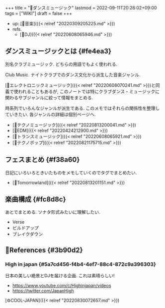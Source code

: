 +++
title = "📝ダンスミュージック"
lastmod = 2022-09-11T20:28:02+09:00
tags = ["WIKI"]
draft = false
+++

-   up: [📂音楽]({{< relref "20220309205225.md" >}})
-   refs.
    -   [🔖DJ]({{< relref "20220608065946.md" >}})


## ダンスミュージックとは {#fe4ea3}

別名クラブミュージック. どちらの用語でもよく使われる.

Club Music. ナイトクラブでのダンス文化から派生した音楽ジャンル.

[📝エレクトロニックミュージック]({{< relref "20220608070241.md" >}})と同義で使われることもあるが, このノートでは特にクラブダンス・ミュージックに関わるサブジャンルに絞って情報をまとめる.

時系列でいろんなジャンルが派生である. このメモではそれらの関係性を整理していきたい. 各ジャンルの詳細は個別ページへ.

-   [📝テクノミュージック]({{< relref "20220813200041.md" >}})
-   [📝EDM]({{< relref "20220424212900.md" >}})
-   [📝トランスミュージック]({{< relref "20220608065921.md" >}})
-   [📝テクノポップ]({{< relref "20220821175715.md" >}})


## フェスまとめ {#f38a60}

日記にいろいろときいたものをメモしていくのでタグでまとめたい.

-   [🔖Tomorrowland]({{< relref "20220813201151.md" >}})


## 楽曲構成 {#fc8d8c}

あとでまとめる. ソナタ形式みたいに理解したい.

-   Verse
-   ビルドアップ
-   ブレイクダウン


## 🔗References {#3b90d2}


### High in japan {#5a7cd456-f4b4-4ef7-88c4-872c9a396303}

日本の美しい絶景とDJを届ける企画. これは素晴らしい!

-   <https://www.youtube.com/c/Highinjapan/videos>
-   <https://twitter.com/JapanHigh>

[⚙COOL-JAPAN]({{< relref "20220830072657.md" >}})

